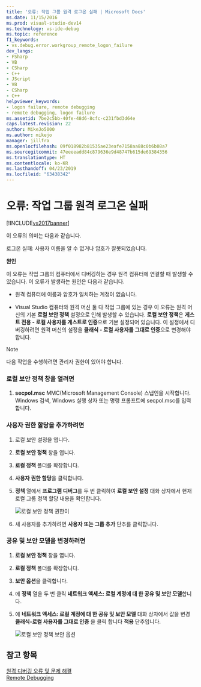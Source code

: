 ```yaml
---
title: '오류: 작업 그룹 원격 로그온 실패 | Microsoft Docs'
ms.date: 11/15/2016
ms.prod: visual-studio-dev14
ms.technology: vs-ide-debug
ms.topic: reference
f1_keywords:
- vs.debug.error.workgroup_remote_logon_failure
dev_langs:
- FSharp
- VB
- CSharp
- C++
- JScript
- VB
- CSharp
- C++
helpviewer_keywords:
- logon failure, remote debugging
- remote debugging, logon failure
ms.assetid: 7be2c5bb-40fe-48d6-8cfc-c231fbd3d64e
caps.latest.revision: 22
author: MikeJo5000
ms.author: mikejo
manager: jillfra
ms.openlocfilehash: 09f018982b81535ae23eafe7158aa88c0b6b08a7
ms.sourcegitcommit: 47eeeeadd84c879636e9d48747b615de69384356
ms.translationtype: HT
ms.contentlocale: ko-KR
ms.lasthandoff: 04/23/2019
ms.locfileid: "63438342"
---
```

# <a name="error-workgroup-remote-logon-failure"></a>오류: 작업 그룹 원격 로그온 실패
[!INCLUDE[vs2017banner](../includes/vs2017banner.md)]

이 오류의 의미는 다음과 같습니다.  
  
 로그온 실패: 사용자 이름을 알 수 없거나 암호가 잘못되었습니다.  
  
 **원인**  
  
 이 오류는 작업 그룹의 컴퓨터에서 디버깅하는 경우 원격 컴퓨터에 연결할 때 발생할 수 있습니다. 이 오류가 발생하는 원인은 다음과 같습니다.  
  
- 원격 컴퓨터에 이름과 암호가 일치하는 계정이 없습니다.  
  
- Visual Studio 컴퓨터와 원격 머신 둘 다 작업 그룹에 있는 경우 이 오류는 원격 머신의 기본 **로컬 보안 정책** 설정으로 인해 발생할 수 있습니다. **로컬 보안 정책**은 **게스트 전용 - 로컬 사용자를 게스트로 인증**으로 기본 설정되어 있습니다. 이 설정에서 디버깅하려면 원격 머신의 설정을 **클래식 - 로컬 사용자를 그대로 인증**으로 변경해야 합니다.  
  
> [!NOTE]
> 다음 작업을 수행하려면 관리자 권한이 있어야 합니다.  
  
### <a name="to-open-the-local-security-policy-window"></a>로컬 보안 정책 창을 열려면  
  
1. **secpol.msc** MMC(Microsoft Management Console) 스냅인을 시작합니다. Windows 검색, Windows 실행 상자 또는 명령 프롬프트에 secpol.msc를 입력합니다.  
  
### <a name="to-add-user-rights-assignments"></a>사용자 권한 할당을 추가하려면  
  
1. 로컬 보안 설정을 엽니다.  
  
2. **로컬 보안 정책** 창을 엽니다.  
  
3. **로컬 정책** 폴더를 확장합니다.  
  
4. **사용자 권한 할당**을 클릭합니다.  
  
5. **정책** 열에서 **프로그램 디버그**를 두 번 클릭하여 **로컬 보안 설정** 대화 상자에서 현재 로컬 그룹 정책 할당 내용을 확인합니다.  
  
     ![로컬 보안 정책 권한이](../debugger/media/dbg-err-localsecuritypolicy-userrightsdebugprograms.png "DBG_ERR_LocalSecurityPolicy_UserRightsDebugPrograms")  
  
6. 새 사용자를 추가하려면 **사용자 또는 그룹 추가** 단추를 클릭합니다.  
  
### <a name="to-change-the-sharing-and-security-model"></a>공유 및 보안 모델을 변경하려면  
  
1. **로컬 보안 정책** 창을 엽니다.  
  
2. **로컬 정책** 폴더를 확장합니다.  
  
3. **보안 옵션**을 클릭합니다.  
  
4. 에 **정책** 열을 두 번 클릭 **네트워크 액세스: 로컬 계정에 대 한 공유 및 보안 모델**합니다.  
  
5. 에 **네트워크 액세스: 로컬 계정에 대 한 공유 및 보안 모델** 대화 상자에서 값을 변경 **클래식-로컬 사용자를 그대로 인증** 을 클릭 합니다 **적용** 단추입니다.  
  
     ![로컬 보안 정책 보안 옵션](../debugger/media/dbg-err-localsecuritypolicy-securityoptions-networkaccess.png "DBG_ERR_LocalSecurityPolicy_SecurityOptions_NetworkAccess")  
  
## <a name="see-also"></a>참고 항목  
 [원격 디버깅 오류 및 문제 해결](../debugger/remote-debugging-errors-and-troubleshooting.md)   
 [Remote Debugging](../debugger/remote-debugging.md)

